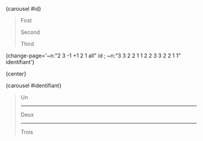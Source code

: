 

{carousel #id}
> First
>
> Second
>
> Third

<!-- {change-page="~n:+2 id"} -->

<!-- {change-page="~n:-2 id"} -->

<!-- {change-page="~n:3 id"} -->

<!-- {change-page="~n:2 id"} -->

<!-- {change-page="~n:-1 id"} -->

<!-- {change-page=id} -->

<!-- {change-page=id} -->

{change-page='~n:"2 3 -1 +1 2 1 all" id ; ~n:"3 3 2 2 1 1 2 2 3 3 2 2 1 1" identifiant'}

{center}

{carousel #identifiant}
> Un
>
> ---
>
> Deux
>
> ---
>
> Trois

